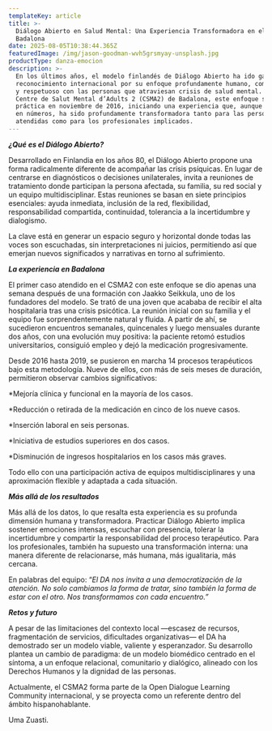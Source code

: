 ```yaml
---
templateKey: article
title: >-
  Diálogo Abierto en Salud Mental: Una Experiencia Transformadora en el CSMA2 de
  Badalona
date: 2025-08-05T10:38:44.365Z
featuredImage: /img/jason-goodman-wvh5grsmyay-unsplash.jpg
productType: danza-emocion
description: >-
  En los últimos años, el modelo finlandés de Diálogo Abierto ha ido ganando
  reconocimiento internacional por su enfoque profundamente humano, comunitario
  y respetuoso con las personas que atraviesan crisis de salud mental. En el
  Centre de Salut Mental d’Adults 2 (CSMA2) de Badalona, este enfoque se puso en
  práctica en noviembre de 2016, iniciando una experiencia que, aunque modesta
  en números, ha sido profundamente transformadora tanto para las personas
  atendidas como para los profesionales implicados.
---
```

_**¿Qué es el Diálogo Abierto?**_                                                                                              

Desarrollado en Finlandia en los años 80, el Diálogo Abierto propone una forma radicalmente diferente de acompañar las crisis psíquicas. En lugar de centrarse en diagnósticos o decisiones unilaterales, invita a reuniones de tratamiento donde participan la persona afectada, su familia, su red social y un equipo multidisciplinar. Estas reuniones se basan en siete principios esenciales: ayuda inmediata, inclusión de la red, flexibilidad, responsabilidad compartida, continuidad, tolerancia a la incertidumbre y dialogismo.

La clave está en generar un espacio seguro y horizontal donde todas las voces son escuchadas, sin interpretaciones ni juicios, permitiendo así que emerjan nuevos significados y narrativas en torno al sufrimiento.

_**La experiencia en Badalona**_

El primer caso atendido en el CSMA2 con este enfoque se dio apenas una semana después de una formación con Jaakko Seikkula, uno de los fundadores del modelo. Se trató de una joven que acababa de recibir el alta hospitalaria tras una crisis psicótica. La reunión inicial con su familia y el equipo fue sorprendentemente natural y fluida. A partir de ahí, se sucedieron encuentros semanales, quincenales y luego mensuales durante dos años, con una evolución muy positiva: la paciente retomó estudios universitarios, consiguió empleo y dejó la medicación progresivamente.

Desde 2016 hasta 2019, se pusieron en marcha 14 procesos terapéuticos bajo esta metodología. Nueve de ellos, con más de seis meses de duración, permitieron observar cambios significativos:

\*Mejoría clínica y funcional en la mayoría de los casos.

\*Reducción o retirada de la medicación en cinco de los nueve casos.

\*Inserción laboral en seis personas.

\*Iniciativa de estudios superiores en dos casos.

\*Disminución de ingresos hospitalarios en los casos más graves.

Todo ello con una participación activa de equipos multidisciplinares y una aproximación flexible y adaptada a cada situación.

**_Más allá de los resultados_**

Más allá de los datos, lo que resalta esta experiencia es su profunda dimensión humana y transformadora. Practicar Diálogo Abierto implica sostener emociones intensas, escuchar con presencia, tolerar la incertidumbre y compartir la responsabilidad del proceso terapéutico. Para los profesionales, también ha supuesto una transformación interna: una manera diferente de relacionarse, más humana, más igualitaria, más cercana.

En palabras del equipo: “_El DA nos invita a una democratización de la atención. No solo cambiamos la forma de tratar, sino también la forma de estar con el otro. Nos transformamos con cada encuentro.”_

_**Retos y futuro**_

A pesar de las limitaciones del contexto local —escasez de recursos, fragmentación de servicios, dificultades organizativas— el DA ha demostrado ser un modelo viable, valiente y esperanzador. Su desarrollo plantea un cambio de paradigma: de un modelo biomédico centrado en el síntoma, a un enfoque relacional, comunitario y dialógico, alineado con los Derechos Humanos y la dignidad de las personas.

Actualmente, el CSMA2 forma parte de la Open Dialogue Learning Community internacional, y se proyecta como un referente dentro del ámbito hispanohablante.

Uma Zuasti.
